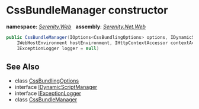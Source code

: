 # CssBundleManager constructor
**namespace:** *[Serenity.Web](../../README.md#serenity.web-namespace)*   **assembly**: *[Serenity.Net.Web](../../README.md)*

```csharp
public CssBundleManager(IOptions<CssBundlingOptions> options, IDynamicScriptManager scriptManager, 
    IWebHostEnvironment hostEnvironment, IHttpContextAccessor contextAccessor = null, 
    IExceptionLogger logger = null)
```

## See Also

* class [CssBundlingOptions](../CssBundlingOptions.md)
* interface [IDynamicScriptManager](../IDynamicScriptManager.md)
* interface [IExceptionLogger](../Serenity.Net.Core/../../Serenity.Abstractions/IExceptionLogger.md)
* class [CssBundleManager](../CssBundleManager.md)